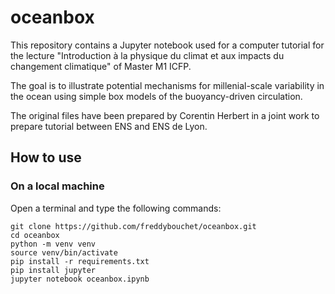 # oceanbox

This repository contains a Jupyter notebook used for a computer tutorial for the lecture "Introduction à la physique du climat et aux impacts du changement climatique" of Master M1 ICFP.

The goal is to illustrate potential mechanisms for millenial-scale variability in the ocean using simple box models of the buoyancy-driven circulation.

The original files have been prepared by Corentin Herbert in a joint work to prepare tutorial between ENS and ENS de Lyon.

## How to use

### On a local machine

Open a terminal and type the following commands:

```
git clone https://github.com/freddybouchet/oceanbox.git
cd oceanbox
python -m venv venv
source venv/bin/activate
pip install -r requirements.txt
pip install jupyter
jupyter notebook oceanbox.ipynb
```
